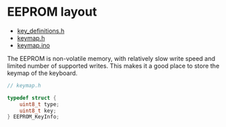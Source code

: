 # EEPROM layout

* [key_definitions.h](https://github.com/DavsX/dalsik/blob/master/key_definitions.h)
* [keymap.h](https://github.com/DavsX/dalsik/blob/master/keymap.h)
* [keymap.ino](https://github.com/DavsX/dalsik/blob/master/keymap.ino)

The EEPROM is non-volatile memory, with relatively slow write speed and limited number of supported writes. This makes it a good place to store the keymap of the keyboard.

```c++
// keymap.h

typedef struct {
    uint8_t type;
    uint8_t key;
} EEPROM_KeyInfo;
```

